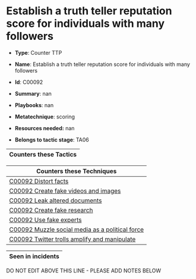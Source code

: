 # Establish a truth teller reputation score for individuals with many followers

* **Type**: Counter TTP

* **Name**: Establish a truth teller reputation score for individuals with many followers

* **Id**: C00092

* **Summary**: nan

* **Playbooks**: nan

* **Metatechnique**: scoring

* **Resources needed:** nan

* **Belongs to tactic stage**: TA06


| Counters these Tactics |
| ---------------------- |



| Counters these Techniques |
| ------------------------- |
| [C00092 Distort facts](../techniques/C00092.md) |
| [C00092 Create fake videos and images](../techniques/C00092.md) |
| [C00092 Leak altered documents](../techniques/C00092.md) |
| [C00092 Create fake research](../techniques/C00092.md) |
| [C00092 Use fake experts](../techniques/C00092.md) |
| [C00092 Muzzle social media as a political force](../techniques/C00092.md) |
| [C00092 Twitter trolls amplify and manipulate](../techniques/C00092.md) |



| Seen in incidents |
| ----------------- |


DO NOT EDIT ABOVE THIS LINE - PLEASE ADD NOTES BELOW